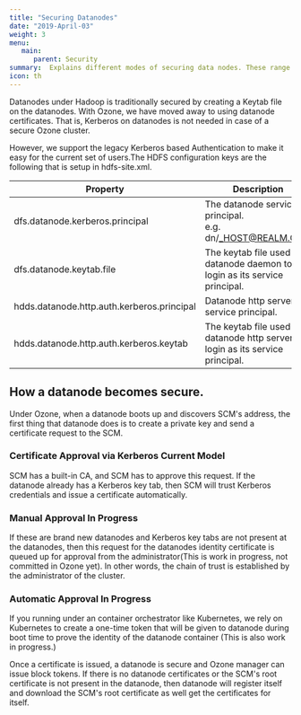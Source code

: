 ```yaml
---
title: "Securing Datanodes"
date: "2019-April-03"
weight: 3
menu:
   main:
      parent: Security
summary:  Explains different modes of securing data nodes. These range from kerberos to auto approval.
icon: th
---
```

<!---
  Licensed to the Apache Software Foundation (ASF) under one or more
  contributor license agreements.  See the NOTICE file distributed with
  this work for additional information regarding copyright ownership.
  The ASF licenses this file to You under the Apache License, Version 2.0
  (the "License"); you may not use this file except in compliance with
  the License.  You may obtain a copy of the License at

      http://www.apache.org/licenses/LICENSE-2.0

  Unless required by applicable law or agreed to in writing, software
  distributed under the License is distributed on an "AS IS" BASIS,
  WITHOUT WARRANTIES OR CONDITIONS OF ANY KIND, either express or implied.
  See the License for the specific language governing permissions and
  limitations under the License.
-->


Datanodes under Hadoop is traditionally secured by creating a Keytab file on
the datanodes. With Ozone, we have moved away to using datanode
certificates. That is, Kerberos on datanodes is not needed in case of a
secure Ozone cluster.

However, we support the legacy Kerberos based Authentication to make it easy
for the current set of users.The HDFS configuration keys are the following
that is setup in  hdfs-site.xml.

Property|Description
--------|--------------
dfs.datanode.kerberos.principal|The datanode service principal. <br/> e.g. dn/_HOST@REALM.COM
dfs.datanode.keytab.file| The keytab file used by datanode daemon to login as its service principal.
hdds.datanode.http.auth.kerberos.principal| Datanode http server service principal.
hdds.datanode.http.auth.kerberos.keytab| The keytab file used by datanode http server to login as its service principal.


## How a datanode becomes secure.

Under Ozone, when a datanode boots up and discovers SCM's address, the first
thing that datanode does is to create a private key and send a certificate
request to the SCM.

<h3>Certificate Approval via Kerberos <span class="badge badge-secondary">Current Model</span></h3>
SCM has a built-in CA, and SCM has to approve this request. If the datanode
already has a Kerberos key tab, then SCM will trust Kerberos credentials and
issue a certificate automatically.


<h3>Manual Approval <span class="badge badge-primary">In Progress</span></h3>
If these are brand new datanodes and Kerberos key tabs are not present at the
datanodes, then this request for the datanodes identity certificate is
queued up for approval from the administrator(This is work in progress,
not committed in Ozone yet). In other words, the chain of trust is established
by the administrator of the cluster.

<h3>Automatic Approval <span class="badge badge-secondary">In Progress</span></h3>
If you running under an container orchestrator like  Kubernetes, we rely on
Kubernetes to create a one-time token that will be given to datanode during
boot time to prove the identity of the datanode container (This is also work
in progress.)


Once a certificate is issued, a datanode is secure and Ozone manager can
issue block tokens. If there is no datanode certificates or the SCM's root
certificate is not present in the datanode, then datanode will register
itself and download the SCM's root certificate as well get the certificates
for itself.
